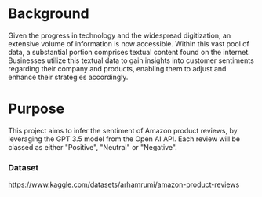 # Background

Given the progress in technology and the widespread digitization, an extensive volume of information is now accessible. Within this vast pool of data, a substantial portion comprises textual content found on the internet. Businesses utilize this textual data to gain insights into customer sentiments regarding their company and products, enabling them to adjust and enhance their strategies accordingly.

# Purpose

This project aims to infer the sentiment of Amazon product reviews, by leveraging the GPT 3.5 model from the Open AI API.
Each review will be classed as either "Positive", "Neutral" or "Negative".

### Dataset
https://www.kaggle.com/datasets/arhamrumi/amazon-product-reviews
